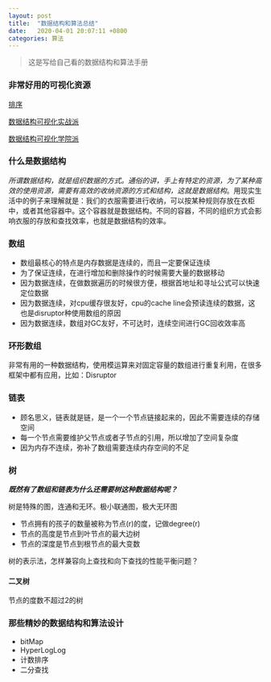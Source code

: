 ```yaml
---
layout: post
title:  "数据结构和算法总结"
date:   2020-04-01 20:07:11 +0800
categories: 算法
---
```


> 这是写给自己看的数据结构和算法手册

### 非常好用的可视化资源

[排序]([http://sorting.at](http://sorting.at/))

[数据结构可视化实战派](https://visualgo.net/zh)

[数据结构可视化学院派](https://www.cs.usfca.edu/~galles/visualization/Algorithms.html)



### 什么是数据结构

*所谓数据结构，就是组织数据的方式。通俗的讲，手上有特定的资源，为了某种高效的使用资源，需要有高效的收纳资源的方式和结构，这就是数据结构*。用现实生活中的例子来理解就是：我们的衣服需要进行收纳，可以按某种规则存放在衣柜中，或者其他容器中。这个容器就是数据结构。不同的容器，不同的组织方式会影响衣服的存放和查找效率，也就是数据结构的效率。

### 数组

* 数组最核心的特点是内存数据是连续的，而且一定要保证连续
* 为了保证连续，在进行增加和删除操作的时候需要大量的数据移动
* 因为数据连续，在做数据遍历的时候很方便，根据首地址和寻址公式可以快速定位数据
* 因为数据连续，对cpu缓存很友好，cpu的cache line会预读连续的数据，这也是disruptor种使用数组的原因
* 因为数据连续，数组对GC友好，不可达时，连续空间进行GC回收效率高



###  环形数组

 非常有用的一种数据结构，使用模运算来对固定容量的数组进行重复利用，在很多框架中都有应用，比如：Disruptor



###  链表

* 顾名思义，链表就是链，是一个一个节点链接起来的，因此不需要连续的存储空间
* 每一个节点需要维护父节点或者子节点的引用，所以增加了空间复杂度
* 因为内存不连续，弥补了数组需要连续内存空间的不足



###  树

***既然有了数组和链表为什么还需要树这种数据结构呢？***

树是特殊的图，连通和无环。极小联通图，极大无环图

* 节点拥有的孩子的数量被称为节点(r)的度，记做degree(r)
* 节点的高度是节点到叶节点的最大边树
* 节点的深度是节点到根节点的最大变数

树的表示法，怎样兼容向上查找和向下查找的性能平衡问题？

####  二叉树

节点的度数不超过2的树



###  那些精妙的数据结构和算法设计

* bitMap
* HyperLogLog
* 计数排序
* 二分查找

